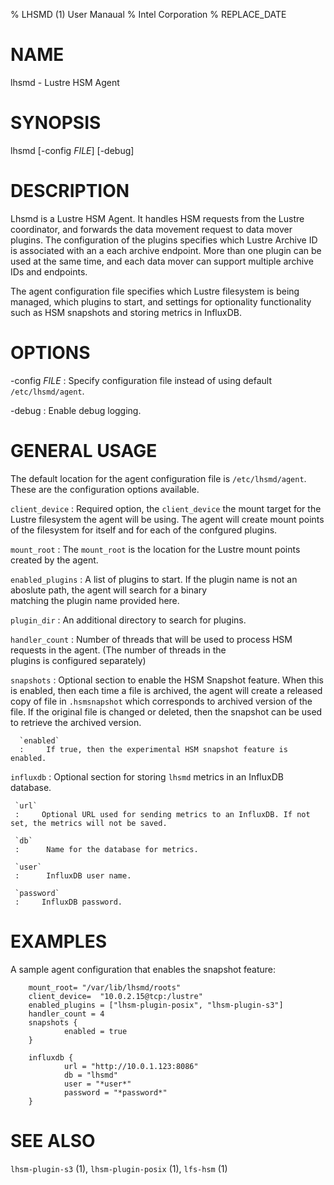 % LHSMD (1) User Manaual
% Intel Corporation
% REPLACE_DATE

# NAME

lhsmd - Lustre HSM Agent

# SYNOPSIS

lhsmd [-config *FILE*] [-debug]

# DESCRIPTION

Lhsmd is a Lustre HSM Agent. It handles HSM requests from the Lustre coordinator, and
forwards the data movement request to data mover plugins. The configuration of the
plugins specifies which Lustre Archive ID is associated with an a each archive endpoint.
More than one plugin can be used at the same time, and each data mover can support
multiple archive IDs and endpoints.

The agent configuration file specifies which Lustre filesystem is being managed,
which plugins to start, and settings for optionality functionality such as HSM snapshots and storing
metrics in InfluxDB.

# OPTIONS

-config *FILE*
:    Specify configuration file instead of using default
     `/etc/lhsmd/agent`.

-debug
:    Enable debug logging.

# GENERAL USAGE

The default location for the agent configuration file is `/etc/lhsmd/agent`. These are the configuration options available.

`client_device`
:     Required option, the `client_device` the mount target for the Lustre filesystem the agent will be using. The
      agent will create mount points of the filesystem for itself and for each of the confgured plugins.

`mount_root`
:     The `mount_root` is the location for the Lustre mount points created by the agent.

`enabled_plugins`
:     A list of plugins to start. If the plugin name is not an aboslute path, the agent will search for a binary    
      matching the plugin name provided here.

`plugin_dir`
:     An additional directory to search for plugins.

`handler_count`
:     Number of threads that will be used to process HSM requests in the agent. (The number of threads in the   
      plugins is configured separately)

`snapshots`
:     Optional section to enable the HSM Snapshot feature. When this is enabled,
      then each time a file is archived, the agent will create a released copy of file in
      `.hsmsnapshot` which corresponds to archived version of the file. If the original file
      is changed or deleted, then the snapshot can be used to retrieve the archived version.

      `enabled`
      :     If true, then the experimental HSM snapshot feature is enabled.

`influxdb`
:     Optional section for storing `lhsmd` metrics in an InfluxDB database.

     `url`
     :     Optional URL used for sending metrics to an InfluxDB. If not set, the metrics will not be saved.

     `db`
     :      Name for the database for metrics.

     `user`
     :      InfluxDB user name.

     `password`
     :     InfluxDB password.

# EXAMPLES

A sample agent configuration that enables the snapshot feature:

        mount_root= "/var/lib/lhsmd/roots"
        client_device=  "10.0.2.15@tcp:/lustre"
        enabled_plugins = ["lhsm-plugin-posix", "lhsm-plugin-s3"]
        handler_count = 4
        snapshots {
                enabled = true
        }

        influxdb {
                url = "http://10.0.1.123:8086"
                db = "lhsmd"
                user = "*user*"
                password = "*password*"
        }

# SEE ALSO      

`lhsm-plugin-s3` (1), `lhsm-plugin-posix` (1), `lfs-hsm` (1)
